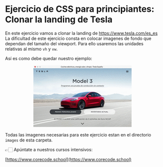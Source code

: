 # Ejercicio de CSS para principiantes: Clonar la landing de Tesla

En este ejercicio vamos a clonar la landing de https://www.tesla.com/es_es
La dificultad de este ejercicio consta en colocar imagenes de fondo que dependan del tamaño del viewport. 
Para ello usaremos las unidades relativas al mismo `vh` y `vw`.

Así es como debe quedar nuestro ejemplo:

<p align="center">
<img src="./examples/tesla_landing.gif" alt="Tesla Landing page by CORE" title="Tesla Landing page by CORE"/>
</p>

Todas las imagenes necesarias para este ejercicio estan en el directorio `images` de esta carpeta.



👉🏻 Apúntate a nuestros cursos intensivos:

[https://www.corecode.school](https://www.corecode.school)
